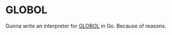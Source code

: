 GLOBOL
======

Gunna write an interpreter for [GLOBOL][1] in Go. Because of reasons.

[1]: http://forums.xkcd.com/viewtopic.php?f=11&t=76349
